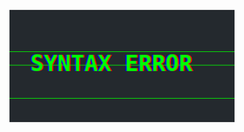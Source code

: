![til](https://raw.githubusercontent.com/Deluca-Syntax-Error/Deluca-Syntax-Error/refs/heads/main/syntax_error_glitch_githubbg.gif)
